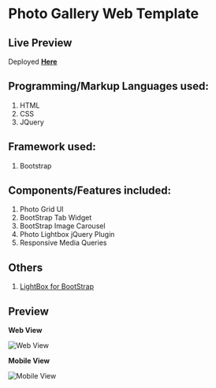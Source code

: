 # Photo Gallery Web Template

## Live Preview 
Deployed [**Here**]()

## Programming/Markup Languages used:
1. HTML 
2. CSS
3. JQuery

## Framework used:
1. Bootstrap

## Components/Features included:
1. Photo Grid UI
2. BootStrap Tab Widget
3. BootStrap Image Carousel
4. Photo Lightbox jQuery Plugin
5. Responsive Media Queries

## Others
1. [LightBox for BootStrap](http://ashleydw.github.io/lightbox/)

## Preview 
**Web View**

![Web View]()

**Mobile View**

![Mobile View]()